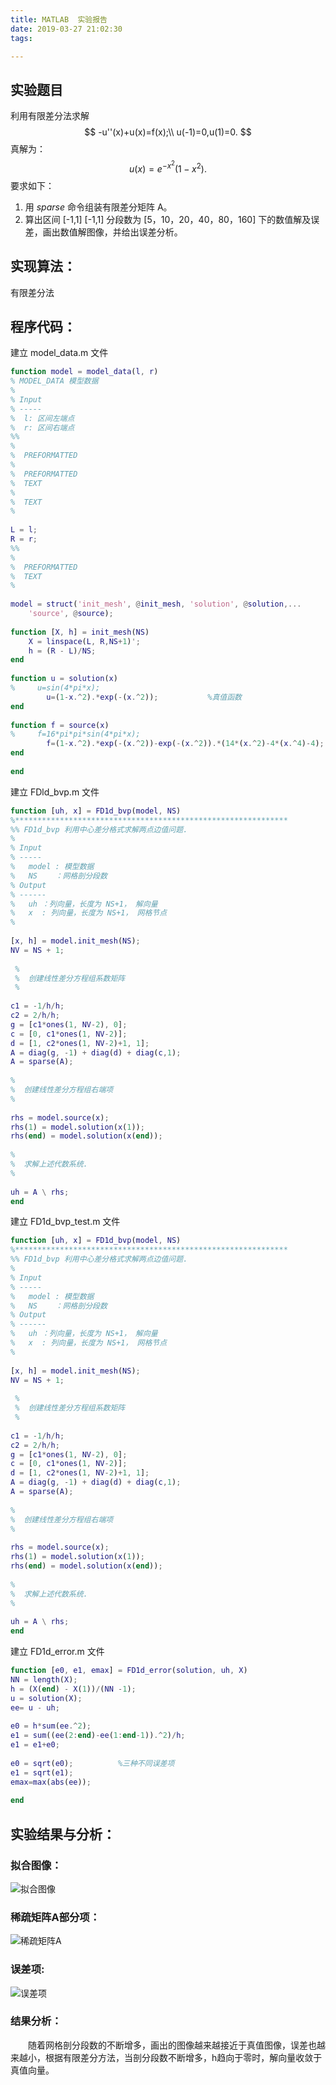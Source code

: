 ```yaml
---
title: MATLAB  实验报告
date: 2019-03-27 21:02:30
tags:

---
```


## 实验题目

利用有限差分法求解
$$
-u''(x)+u(x)=f(x);\\
u(-1)=0,u(1)=0.
$$
真解为：
$$
u(x)=e^{-x^2}(1-x^2).
$$
要求如下：

1. 用 *sparse* 命令组装有限差分矩阵 A。
2. 算出区间 [-1,1] [-1,1] 分段数为 [5，10，20，40，80，160] 下的数值解及误差，画出数值解图像，并给出误差分析。

<!--more-->

## 实现算法：

有限差分法

## 程序代码：

建立 model_data.m 文件

```matlab
function model = model_data(l, r)
% MODEL_DATA 模型数据
% 
% Input
% -----
%  l: 区间左端点
%  r: 区间右端点
%%
% 
%  PREFORMATTED
% 
%  PREFORMATTED
%  TEXT
% 
%  TEXT
% 
 
L = l;
R = r;
%%
% 
%  PREFORMATTED
%  TEXT
% 
 
model = struct('init_mesh', @init_mesh, 'solution', @solution,...
    'source', @source);
 
function [X, h] = init_mesh(NS)
    X = linspace(L, R,NS+1)';
    h = (R - L)/NS;
end
 
function u = solution(x)
%     u=sin(4*pi*x);
        u=(1-x.^2).*exp(-(x.^2));           %真值函数
end
 
function f = source(x)
%     f=16*pi*pi*sin(4*pi*x);
        f=(1-x.^2).*exp(-(x.^2))-exp(-(x.^2)).*(14*(x.^2)-4*(x.^4)-4);   %等式右端函数
end
 
end
```

建立 FDld_bvp.m 文件

```matlab
function [uh, x] = FD1d_bvp(model, NS)
%*************************************************************
%% FD1d_bvp 利用中心差分格式求解两点边值问题.
%
% Input
% -----
%   model : 模型数据
%   NS    ：网格剖分段数
% Output
% ------
%   uh ：列向量，长度为 NS+1， 解向量
%   x  : 列向量，长度为 NS+1， 网格节点
%      
 
[x, h] = model.init_mesh(NS);
NV = NS + 1;
 
 %
 %  创建线性差分方程组系数矩阵
 %
 
c1 = -1/h/h;
c2 = 2/h/h;
g = [c1*ones(1, NV-2), 0];
c = [0, c1*ones(1, NV-2)];
d = [1, c2*ones(1, NV-2)+1, 1];
A = diag(g, -1) + diag(d) + diag(c,1);
A = sparse(A);
 
%
%  创建线性差分方程组右端项
%
 
rhs = model.source(x);
rhs(1) = model.solution(x(1));
rhs(end) = model.solution(x(end));
 
%
%  求解上述代数系统.
%
 
uh = A \ rhs;
end
```

建立 FD1d_bvp_test.m 文件

```matlab 
function [uh, x] = FD1d_bvp(model, NS)
%*************************************************************
%% FD1d_bvp 利用中心差分格式求解两点边值问题.
%
% Input
% -----
%   model : 模型数据
%   NS    ：网格剖分段数
% Output
% ------
%   uh ：列向量，长度为 NS+1， 解向量
%   x  : 列向量，长度为 NS+1， 网格节点
%      
 
[x, h] = model.init_mesh(NS);
NV = NS + 1;
 
 %
 %  创建线性差分方程组系数矩阵
 %
 
c1 = -1/h/h;
c2 = 2/h/h;
g = [c1*ones(1, NV-2), 0];
c = [0, c1*ones(1, NV-2)];
d = [1, c2*ones(1, NV-2)+1, 1];
A = diag(g, -1) + diag(d) + diag(c,1);
A = sparse(A);
 
%
%  创建线性差分方程组右端项
%
 
rhs = model.source(x);
rhs(1) = model.solution(x(1));
rhs(end) = model.solution(x(end));
 
%
%  求解上述代数系统.
%
 
uh = A \ rhs;
end
```

建立 FD1d_error.m 文件

```matlab 
function [e0, e1, emax] = FD1d_error(solution, uh, X)
NN = length(X);
h = (X(end) - X(1))/(NN -1);
u = solution(X);
ee= u - uh;
 
e0 = h*sum(ee.^2);
e1 = sum((ee(2:end)-ee(1:end-1)).^2)/h;
e1 = e1+e0;
 
e0 = sqrt(e0);          %三种不同误差项
e1 = sqrt(e1);
emax=max(abs(ee));
 
end
```

## 实验结果与分析：

### 拟合图像：

![拟合图像](MATLAB-实验报告\拟合图像.png)

### 稀疏矩阵A部分项：

![稀疏矩阵A](MATLAB-实验报告\稀疏矩阵A.png)

### 误差项:

![误差项](MATLAB-实验报告\误差项.png)

### 结果分析：

　　随着网格剖分段数的不断增多，画出的图像越来越接近于真值图像，误差也越来越小，根据有限差分方法，当剖分段数不断增多，h趋向于零时，解向量收敛于真值向量。